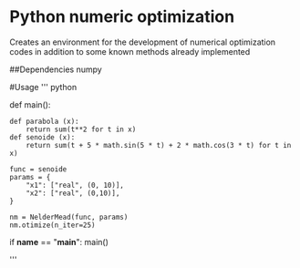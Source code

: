 # Python numeric optimization
Creates an environment for the development of numerical optimization codes in addition to some known methods already implemented

##Dependencies
numpy

#Usage
''' python

def main():

    def parabola (x):
        return sum(t**2 for t in x)
    def senoide (x):
        return sum(t + 5 * math.sin(5 * t) + 2 * math.cos(3 * t) for t in x)

    func = senoide
    params = {
        "x1": ["real", (0, 10)],
        "x2": ["real", (0,10)],
    }

    nm = NelderMead(func, params)
    nm.otimize(n_iter=25)

if __name__ == "__main__":
    main()

'''
